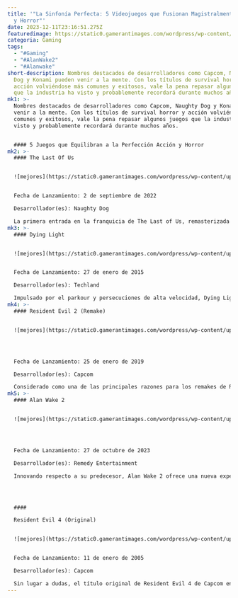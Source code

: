 ```yaml
---
title: '"La Sinfonía Perfecta: 5 Videojuegos que Fusionan Magistralmente Acción
  y Horror"'
date: 2023-12-11T23:16:51.275Z
featuredimage: https://static0.gamerantimages.com/wordpress/wp-content/uploads/2023/11/mixcollage-01-dec-2023-03-14-am-8661.jpg?q=50&fit=contain&w=1140&h=&dpr=1.5
categoria: Gaming
tags:
  - "#Gaming"
  - "#AlanWake2"
  - "#Alanwake"
short-description: Nombres destacados de desarrolladores como Capcom, Naughty
  Dog y Konami pueden venir a la mente. Con los títulos de survival horror y
  acción volviéndose más comunes y exitosos, vale la pena repasar algunos juegos
  que la industria ha visto y probablemente recordará durante muchos años.
mk1: >-
  Nombres destacados de desarrolladores como Capcom, Naughty Dog y Konami pueden
  venir a la mente. Con los títulos de survival horror y acción volviéndose más
  comunes y exitosos, vale la pena repasar algunos juegos que la industria ha
  visto y probablemente recordará durante muchos años.


  #### 5 Juegos que Equilibran a la Perfección Acción y Horror
mk2: >-
  #### The Last Of Us


  ![mejores](https://static0.gamerantimages.com/wordpress/wp-content/uploads/2023/11/lou-2-cover-cropped.jpg?q=50&fit=crop&w=1500&dpr=1.5 "mejores")


  Fecha de Lanzamiento: 2 de septiembre de 2022

  Desarrollador(es): Naughty Dog

  La primera entrada en la franquicia de The Last of Us, remasterizada y recreada, logró brindar una de las mejores experiencias de survival horror. En un mundo apocalíptico, los jugadores deben sobrevivir contra el resto de la humanidad y los viciosos infectados que acechan por todas partes. La secuela presenta a Ellie y Abby como personajes jugables, pero la primera entrega permite a los jugadores controlar a Joel durante la mayor parte de su duración. Esto incluye múltiples secuencias intensas y aterradoras, proporcionando un equilibrio excepcional entre acción y horror, especialmente cuando se juega como la joven y vulnerable Ellie.
mk3: >-
  #### Dying Light


  ![mejores](https://static0.gamerantimages.com/wordpress/wp-content/uploads/2023/11/dying-light-2-cropped.jpg?q=50&fit=crop&w=1500&dpr=1.5 "mejores")


  Fecha de Lanzamiento: 27 de enero de 2015

  Desarrollador(es): Techland

  Impulsado por el parkour y persecuciones de alta velocidad, Dying Light ofrece un excelente equilibrio entre acción y horror. Esto es especialmente evidente durante los ciclos nocturnos del juego, que son mucho más peligrosos que el típico juego de zombis. Los infectados se extenderán por todo el mapa del juego, y algunos de ellos son increíblemente rápidos y mortíferos.
mk4: >-
  #### Resident Evil 2 (Remake)


  ![mejores](https://static0.gamerantimages.com/wordpress/wp-content/uploads/2023/11/leon-s-kennedy-cropped.jpg?q=50&fit=crop&w=1500&dpr=1.5 "mejores")




  Fecha de Lanzamiento: 25 de enero de 2019

  Desarrollador(es): Capcom

  Considerado como una de las principales razones para los remakes de Resident Evil 3 y 4, Resident Evil 2 Remake ofrece una de las mejores experiencias de juego de acción y horror de todos los tiempos. Profundizando en sus esfuerzos originales de sustos y acción, el Remake de Resident Evil 2 pone a los jugadores en el centro de momentos aterradores, proporcionando todas las herramientas que el novato policía Leon S. Kennedy necesita para defenderse de los enemigos.
mk5: >-
  #### Alan Wake 2


  ![mejores](https://static0.gamerantimages.com/wordpress/wp-content/uploads/2023/11/screenshot-2023-12-01-at-02-59-29-cropped.jpg?q=50&fit=crop&w=1500&dpr=1.5 "mejores")




  Fecha de Lanzamiento: 27 de octubre de 2023

  Desarrollador(es): Remedy Entertainment

  Innovando respecto a su predecesor, Alan Wake 2 ofrece una nueva experiencia de survival horror. Mantiene a los jugadores al borde de sus asientos con numerosos jumpscares y momentos inquietantes, todo ello manteniendo un excelente nivel de combate y jugabilidad. A pesar de su estructura única y diferente, Alan Wake 2 se ha ganado su lugar entre los mejores juegos de survival horror actualmente disponibles.




  #### 

  Resident Evil 4 (Original)


  ![mejores](https://static0.gamerantimages.com/wordpress/wp-content/uploads/2023/11/screenshot-2023-11-24-at-00-24-16-cropped.jpg?q=50&fit=crop&w=1500&dpr=1.5 "mejores")


  Fecha de Lanzamiento: 11 de enero de 2005

  Desarrollador(es): Capcom

  Sin lugar a dudas, el título original de Resident Evil 4 de Capcom en 2005 es uno de los mejores juegos de survival horror jamás creados. Cambió la perspectiva de la cámara en tercera persona sobre el hombro, lo que impactó la industria del juego. Si hay un título monumental de acción y horror que nunca se olvidará en la historia de los videojuegos, este sería él. Su tono de película de terror B solo añade a su naturaleza icónica, brindando a los jugadores un espectáculo de acción sin perder sus rasgos de horror.
---
```

